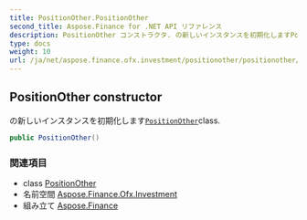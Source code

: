 ```yaml
---
title: PositionOther.PositionOther
second_title: Aspose.Finance for .NET API リファレンス
description: PositionOther コンストラクタ. の新しいインスタンスを初期化しますPositionOtherclass.
type: docs
weight: 10
url: /ja/net/aspose.finance.ofx.investment/positionother/positionother/
---
```

## PositionOther constructor

の新しいインスタンスを初期化します[`PositionOther`](../)class.

```csharp
public PositionOther()
```

### 関連項目

* class [PositionOther](../)
* 名前空間 [Aspose.Finance.Ofx.Investment](../../positionother/)
* 組み立て [Aspose.Finance](../../../)


